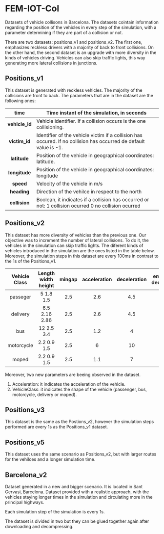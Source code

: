 # FEM-IOT-Col

Datasets of vehicle collisons in Barcelona.
The datasets cointain information regarding the position
of the vehicles in every step of the simulation, with a 
parameter determining if they are part of a collision or not. 

There are two datasets: positions_v1 and positions_v2. The first one, 
emphasizes reckless drivers with a majority of back to front collisions. 
On the other hand, the second dataset is an upgrade with more diversity
in the kinds of vehicles driving. Vehicles can also skip 
traffic lights, this way generating more lateral collisions in junctions. 

## Positions_v1

This dataset is generated with reckless vehicles. The majority of the collisions
are front to back. The parameters that are in the dataset are the following ones: 

|    **time**    | Time instant of the simulation, in seconds                                                                            |
|:--------------:|-----------------------------------------------------------------------------------------------------------------------|
| **vehicle_id** | Vehicle identifier. If a collision occurs is the one collisioning.                                                    |
|  **victim_id** | Identifier of the vehicle victim if a collision has occured.  If no collision has occurred de default value is -1.  |
|  **latitude**  | Position of the vehicle in geographical coordinates: latitude.                                                        |
|  **longitude** | Position of the vehicle in geographical coordinates: longitude                                                        |
|    **speed**   | Velocity of the vehicle in m/s                                                                                        |
|   **heading**  | Direction of the vehilce in respect to the north                                                                      |
|  **collision** | Boolean, it indicates if a collision has occurred or not:  1 collision ocurred 0 no collision ocurred                  |



## Positions_v2

This dataset has more diversity of vehicles than the previous one. Our objective was to increment the number of lateral collisions. 
To do it, the vehicles in the simulation can skip traffic lights. The diferent kinds of vehicles introduced in the simulation are the 
ones listed in the table below. Moreover, the simulation steps in this dataset are every 100ms in contrast to the 1s of the Positions_v1. 

| Vehicle Class | Length width height | mingap | acceleration | deceleration | emergency deceleration | Max speed | Speed Deviation |
|:-------------:|:-------------------:|:------:|:------------:|:------------:|:----------------------:|:---------:|:---------------:|
| passeger      |      5 1.8 1.5      |   2.5  |      2.6     |      4.5     |            9           |    200    |       0.1       |
| delivery      |    6.5 2.16 2.86    |   2.5  |      2.6     |      4.5     |            9           |    200    |       0.05      |
| bus           |      12 2.5 3.4     |   2.5  |      1.2     |       4      |            7           |     85    |        0        |
| motorcycle    |     2.2 0.9 1.5     |   2.5  |       6      |      10      |           10           |    200    |       0.1       |
| moped         |     2.2 0.9 1.5     |   2.5  |      1.1     |       7      |           10           |     45    |       0.1       |

Moreover, two new parameters are beeing observed in the dataset. 
  1. Acceleration: it indicates the acceleration of the vehicle.
  2. VehicleClass: it indicates the shape of the vehicle (passenger, bus, motorcycle, delivery or moped). 


## Positions_v3

This dataset is the same as the Postions_v2, however the simulation steps performed are every 1s as the Positions_v1 dataset.

## Positions_v5

This dataset uses the same scenario as Positions_v2, but with larger routes for the vehilces and a longer simulation time.

## Barcelona_v2

Dataset generated in a new and bigger scenario. It is located in Sant Gervasi, Barcelona. Dataset provided with a realistic approach,
with the vehicles staying longer times in the simulation and circulating more in the principal highways. 

Each simulation step of the simulation is every 1s. 

The dataset is divided in two but they can be glued together again after downloading and decompressing. 

